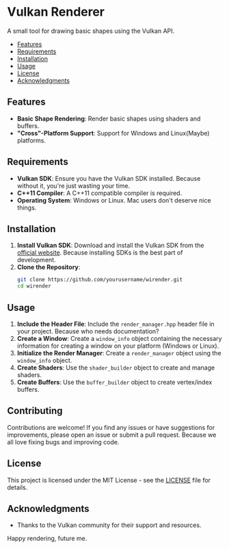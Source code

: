 # Vulkan Renderer

A small tool for drawing basic shapes using the Vulkan API.

- [Features](#features)
- [Requirements](#requirements)
- [Installation](#installation)
- [Usage](#usage)
- [License](#License)
- [Acknowledgments](#Acknowledgments)

## Features
- **Basic Shape Rendering**: Render basic shapes using shaders and buffers.
- **"Cross"-Platform Support**: Support for Windows and Linux(Maybe) platforms.

## Requirements

- **Vulkan SDK**: Ensure you have the Vulkan SDK installed. Because without it, you're just wasting your time.
- **C++11 Compiler**: A C++11 compatible compiler is required.
- **Operating System**: Windows or Linux. Mac users don't deserve nice things.

## Installation

1. **Install Vulkan SDK**: Download and install the Vulkan SDK from the [official website](https://www.lunarg.com/vulkan-sdk/). Because installing SDKs is the best part of development.
2. **Clone the Repository**:
    ```sh
    git clone https://github.com/yourusername/wirender.git
    cd wirender
    ```

## Usage

1. **Include the Header File**: Include the `render_manager.hpp` header file in your project. Because who needs documentation?
2. **Create a Window**: Create a `window_info` object containing the necessary information for creating a window on your platform (Windows or Linux).
3. **Initialize the Render Manager**: Create a `render_manager` object using the `window_info` object.
4. **Create Shaders**: Use the `shader_builder` object to create and manage shaders.
5. **Create Buffers**: Use the `buffer_builder` object to create vertex/index buffers.

## Contributing

Contributions are welcome! If you find any issues or have suggestions for improvements, please open an issue or submit a pull request. Because we all love fixing bugs and improving code.

## License

This project is licensed under the MIT License - see the [LICENSE](LICENSE) file for details.

## Acknowledgments

- Thanks to the Vulkan community for their support and resources.

Happy rendering, future me.
